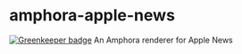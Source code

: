 # amphora-apple-news

[![Greenkeeper badge](https://badges.greenkeeper.io/clay/amphora-apple-news.svg)](https://greenkeeper.io/)
An Amphora renderer for Apple News
